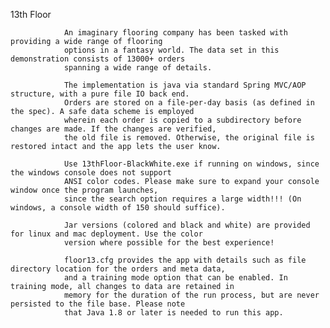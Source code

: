13th Floor

                An imaginary flooring company has been tasked with providing a wide range of flooring
                options in a fantasy world. The data set in this demonstration consists of 13000+ orders
                spanning a wide range of details.

                The implementation is java via standard Spring MVC/AOP structure, with a pure file IO back end.
                Orders are stored on a file-per-day basis (as defined in the spec). A safe data scheme is employed
                wherein each order is copied to a subdirectory before changes are made. If the changes are verified,
                the old file is removed. Otherwise, the original file is restored intact and the app lets the user know.

                Use 13thFloor-BlackWhite.exe if running on windows, since the windows console does not support
                ANSI color codes. Please make sure to expand your console window once the program launches,
                since the search option requires a large width!!! (On windows, a console width of 150 should suffice).

                Jar versions (colored and black and white) are provided for linux and mac deployment. Use the color
                version where possible for the best experience!

                floor13.cfg provides the app with details such as file directory location for the orders and meta data,
                and a training mode option that can be enabled. In training mode, all changes to data are retained in
                memory for the duration of the run process, but are never persisted to the file base. Please note
                that Java 1.8 or later is needed to run this app.